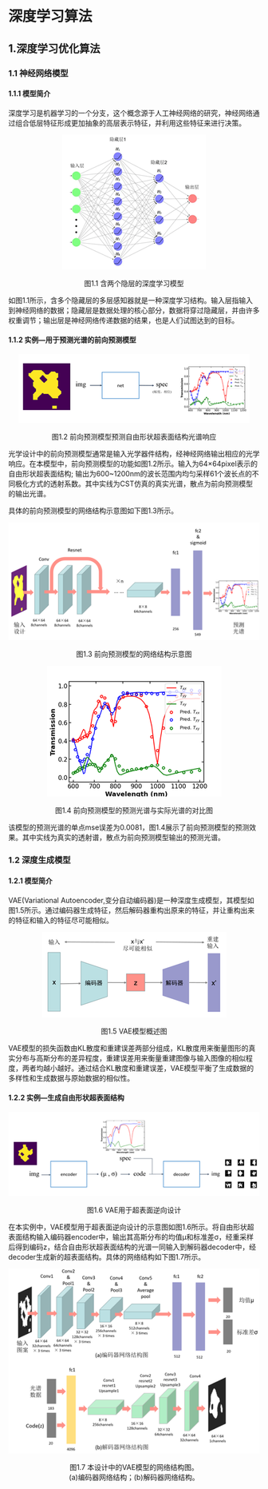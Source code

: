 # 深度学习算法

## 1.深度学习优化算法

### 1.1 神经网络模型

#### 1.1.1 模型简介

深度学习是机器学习的一个分支，这个概念源于人工神经网络的研究，神经网络通过组合低层特征形成更加抽象的高层表示特征，并利用这些特征来进行决策。
<span><div style="text-align: center;">

![1669980948079](1.1.png)
</div></span>

<center>图1.1 含两个隐层的深度学习模型</center>

如图1.1所示，含多个隐藏层的多层感知器就是一种深度学习结构。输入层指输入到神经网络的数据；隐藏层是数据处理的核心部分，数据将穿过隐藏层，并由许多权重调节；输出层是神经网络传递数据的结果，也是人们试图达到的目标。

#### 1.1.2 实例—用于预测光谱的前向预测模型
<span><div style="text-align: center;">

![1669981570203](1.2.png)
</div></span>

<center>图1.2 前向预测模型预测自由形状超表面结构光谱响应</center>

光学设计中的前向预测模型通常是输入光学器件结构，经神经网络输出相应的光学响应。在本模型中，前向预测模型的功能如图1.2所示。输入为64×64pixel表示的自由形状超表面结构; 输出为600~1200nm的波长范围内均匀采样61个波长点的不同极化方式的透射系数。其中实线为CST仿真的真实光谱，散点为前向预测模型的输出光谱。

具体的前向预测模型的网络结构示意图如下图1.3所示。
<span><div style="text-align: center;">

![1669981906893](1.3.png)
</div></span>

<center>图1.3 前向预测模型的网络结构示意图</center>
<span><div style="text-align: center;">

![1669983102958](1.4.png)
</div></span>

<center>图1.4 前向预测模型的预测光谱与实际光谱的对比图</center>

该模型的预测光谱的单点mse误差为0.0081，图1.4展示了前向预测模型的预测效果。其中实线为真实的透射谱，散点为前向预测模型输出的预测光谱。

### 1.2 深度生成模型

#### 1.2.1 模型简介

VAE(Variational Autoencoder,变分自动编码器)是一种深度生成模型，其模型如图1.5所示。通过编码器生成特征，然后解码器重构出原来的特征，并让重构出来的特征和输入的特征尽可能相似。
<span><div style="text-align: center;">

![1669982586319](1.5.png)
</div></span>

<center>图1.5 VAE模型概述图</center>


VAE模型的损失函数由KL散度和重建误差两部分组成，KL散度用来衡量图形的真实分布与高斯分布的差异程度，重建误差用来衡量重建图像与输入图像的相似程度，两者均越小越好。通过结合KL散度和重建误差，VAE模型平衡了生成数据的多样性和生成数据与原始数据的相似性。

#### 1.2.2 实例—生成自由形状超表面结构
<span><div style="text-align: center;">

![1669982732764](1.6.png)
</div></span>

<center> 图1.6 VAE用于超表面逆向设计</center>


在本实例中，VAE模型用于超表面逆向设计的示意图如图1.6所示。将自由形状超表面结构输入编码器encoder中，输出其高斯分布的均值μ和标准差σ，经重采样后得到编码z，结合自由形状超表面结构的光谱一同输入到解码器decoder中，经decoder生成新的超表面结构。具体的网络结构如下图1.7所示。
<span><div style="text-align: center;">

![1669982800723](1.7.png)
</div></span>

<center>图1.7 本设计中的VAE模型的网络结构图。</center>

<center>(a)编码器网络结构；(b)解码器网络结构。</center>